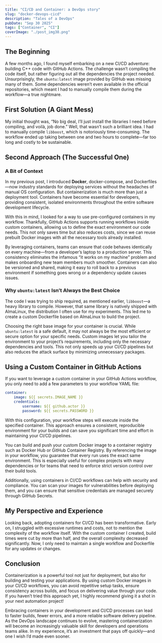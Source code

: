```yaml
---
title: "CI/CD and Container: a DevOps story"
slug: "docker-devops-cicd"
description: "Tales of a DevOps"
pubDate: "Sep 30 2025"
tags: ["Container", "CI"]
coverImage: "./post_img38.png"
---
```


## The Beginning

A few months ago, I found myself embarking on a new CI/CD adventure: building C++ code with GitHub Actions. The challenge wasn’t compiling the code itself, but rather figuring out all the dependencies the project needed. Unsurprisingly, the `ubuntu:latest` image provided by GitHub was missing many of them. Some dependencies weren’t even available in the official repositories, which meant I had to manually compile them during the workflow—a true nightmare.

## First Solution (A Giant Mess)

My initial thought was, “No big deal, I’ll just install the libraries I need before compiling, and voilà, job done.” Well, that wasn’t such a brilliant idea. I had to manually compile `libboost`, which is notoriously time-consuming. The workflow ended up taking between one and two hours to complete—far too long and costly to be sustainable.

## Second Approach (The Successful One)

### A Bit of Context

In my previous post, I introduced **Docker**, docker-compose, and Dockerfiles—now industry standards for deploying services without the headaches of manual OS configuration. But containerization is much more than just a deployment tool. Containers have become essential for developers, providing consistent, isolated environments throughout the entire software development lifecycle.

With this in mind, I looked for a way to use pre-configured containers in my workflow. Thankfully, GitHub Actions supports running workflows inside custom containers, allowing us to define the exact environment our code needs. This not only saves time but also reduces costs, since we can reuse prebuilt Docker images with all the necessary tools already installed.

By leveraging containers, teams can ensure that code behaves identically on every machine—from a developer’s laptop to a production server. This consistency eliminates the infamous “it works on my machine” problem and makes onboarding new team members much smoother. Containers can also be versioned and shared, making it easy to roll back to a previous environment if something goes wrong or a dependency update causes issues.

### Why `ubuntu:latest` Isn’t Always the Best Choice

The code I was trying to ship required, as mentioned earlier, `libboost`—a heavy library to compile. However, that same library is natively shipped with AlmaLinux, the distribution I often use for my experiments. This led me to create a custom Dockerfile based on AlmaLinux to build the project.

Choosing the right base image for your container is crucial. While `ubuntu:latest` is a safe default, it may not always be the most efficient or secure option for your specific needs. Custom images let you tailor the environment to your project’s requirements, including only the necessary dependencies and tools. This not only speeds up your CI/CD pipelines but also reduces the attack surface by minimizing unnecessary packages.

## Using a Custom Container in GitHub Actions

If you want to leverage a custom container in your GitHub Actions workflow, you only need to add a few parameters to your workflow YAML file:

```yml
container:
    image: ${{ secrets.IMAGE_NAME }}
    credentials:
        username: ${{ github.actor }}
        password: ${{ secrets.PASSWORD }}
```

With this configuration, your workflow steps will execute inside the specified container. This approach ensures a consistent, reproducible environment for your builds and can save you significant time and effort in maintaining your CI/CD pipelines.

You can build and push your custom Docker image to a container registry such as Docker Hub or GitHub Container Registry. By referencing the image in your workflow, you guarantee that every run uses the exact same environment. This is especially useful for complex projects with many dependencies or for teams that need to enforce strict version control over their build tools.

Additionally, using containers in CI/CD workflows can help with security and compliance. You can scan your images for vulnerabilities before deploying them, and you can ensure that sensitive credentials are managed securely through GitHub Secrets.

## My Perspective and Experience

Looking back, adopting containers for CI/CD has been transformative. Early on, I struggled with excessive runtimes and costs, not to mention the complexity of the workflow itself. With the custom container I created, build times were cut by more than half, and the overall complexity decreased significantly. Now, I only need to maintain a single workflow and Dockerfile for any updates or changes.

## Conclusion

Containerization is a powerful tool not just for deployment, but also for building and testing your applications. By using custom Docker images in your CI/CD workflows, you can avoid repetitive setup tasks, ensure consistency across builds, and focus on delivering value through your code. If you haven’t tried this approach yet, I highly recommend giving it a shot in your next automation project!

Embracing containers in your development and CI/CD processes can lead to faster builds, fewer errors, and a more reliable software delivery pipeline. As the DevOps landscape continues to evolve, mastering containerization will become an increasingly valuable skill for developers and operations teams alike. In my experience, it’s an investment that pays off quickly—and one I wish I’d made even sooner.

